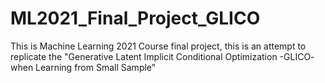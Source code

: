 # ML2021_Final_Project_GLICO
This is Machine Learning 2021 Course final project, this is an attempt to replicate the  "Generative Latent Implicit Conditional Optimization -GLICO- when Learning from Small Sample"

